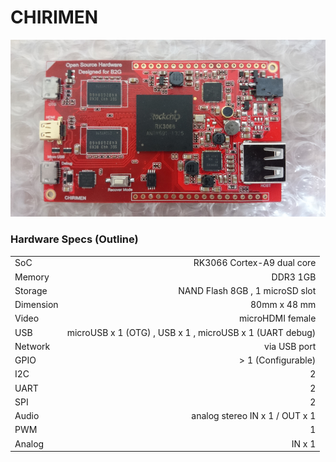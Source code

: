 # CHIRIMEN
![CHIRIMEN Photo](photoImages/CHIRIMEN.jpg "CHIRIMEN")

### Hardware Specs (Outline)
|  |  |
|:-----------|------------:
| SoC       | RK3066 Cortex-A9 dual core|
| Memory     |  DDR3 1GB |
| Storage  |  NAND Flash 8GB , 1 microSD slot |
| Dimension | 80mm x 48 mm |
| Video |  microHDMI female |
| USB | microUSB x 1 (OTG) , USB x 1 , microUSB x 1 (UART debug) |
| Network | via USB port |
| GPIO | > 1 (Configurable)|
| I2C | 2 |
| UART | 2 |
| SPI | 2 |
| Audio | analog stereo IN x 1 / OUT x 1 |
| PWM | 1 |
| Analog | IN x 1 |
